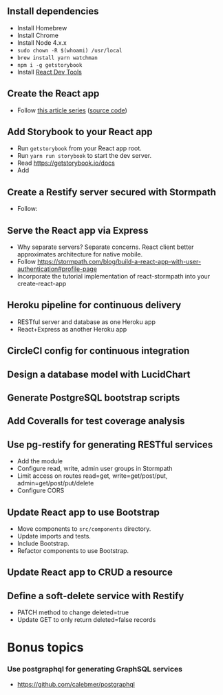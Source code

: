 ## Install dependencies

* Install Homebrew
* Install Chrome
* Install Node 4.x.x
* `sudo chown -R $(whoami) /usr/local`
* `brew install yarn watchman`
* `npm i -g getstorybook`
* Install [React Dev Tools](https://chrome.google.com/webstore/detail/react-developer-tools/fmkadmapgofadopljbjfkapdkoienihi?hl=en)

## Create the React app

* Follow [this article series](https://medium.com/@diamondgfx/learning-react-with-create-react-app-part-1-a12e1833fdc#.n6i3ktz2m) ([source code](https://github.com/Diamond/react-hello-world))

## Add Storybook to your React app

* Run `getstorybook` from your React app root.
* Run `yarn run storybook` to start the dev server.
* Read https://getstorybook.io/docs
* Add

## Create a Restify server secured with Stormpath

* Follow:

## Serve the React app via Express

* Why separate servers? Separate concerns. React client better approximates architecture for native mobile.
* Follow https://stormpath.com/blog/build-a-react-app-with-user-authentication#profile-page
* Incorporate the tutorial implementation of react-stormpath into your create-react-app

## Heroku pipeline for continuous delivery

* RESTful server and database as one Heroku app
* React+Express as another Heroku app

## CircleCI config for continuous integration

## Design a database model with LucidChart

## Generate PostgreSQL bootstrap scripts

## Add Coveralls for test coverage analysis

## Use pg-restify for generating RESTful services

* Add the module
* Configure read, write, admin user groups in Stormpath
* Limit access on routes read=get, write=get/post/put, admin=get/post/put/delete
* Configure CORS

## Update React app to use Bootstrap

* Move components to `src/components` directory.
* Update imports and tests.
* Include Bootstrap.
* Refactor components to use Bootstrap.

## Update React app to CRUD a resource

## Define a soft-delete service with Restify

* PATCH method to change deleted=true
* Update GET to only return deleted=false records

# Bonus topics

### Use postgraphql for generating GraphSQL services

* https://github.com/calebmer/postgraphql
